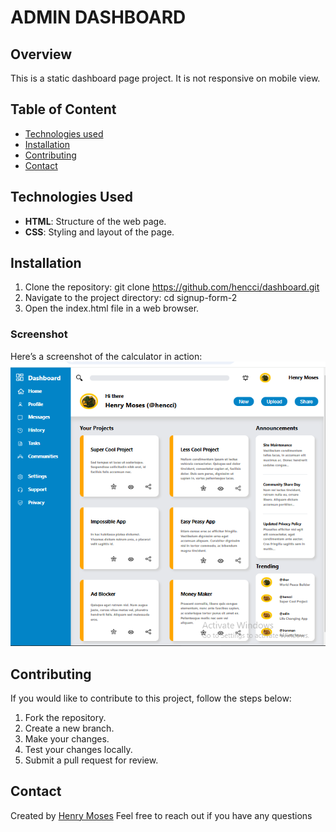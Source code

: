 # ADMIN DASHBOARD

## Overview

This is a static dashboard page project.
It is not responsive on mobile view.

## Table of Content

* [Technologies used](#technologies-used)
* [Installation](#installation)
* [Contributing](#contributing)
* [Contact](#contact)


## Technologies Used

* **HTML**: Structure of the web page.
* **CSS**: Styling and layout of the page.

## Installation

1. Clone the repository:
   git clone https://github.com/hencci/dashboard.git
2. Navigate to the project directory:
   cd signup-form-2
3. Open the index.html file in a web browser.

### Screenshot

Here’s a screenshot of the calculator in action:
![Screenshot](./images/Dashboard.PNG)

## Contributing

If you would like to contribute to this project, follow the steps below:

1. Fork the repository.
2. Create a new branch.
3. Make your changes.
4. Test your changes locally.
5. Submit a pull request for review.

## Contact

Created by [Henry Moses](https://github.com/hencci)
Feel free to reach out if you have any questions